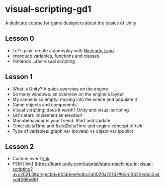 # visual-scripting-gd1
A dedicate course for game designers about the basics of Unity

## Lesson 0

- Let's play: create a gameplay with [Nintendo Labo](https://www.zeldadungeon.net/see-these-breath-of-the-wild-shrines-recreated-with-nintendo-labo/)
- Introduce variables, functions and classes
- Nintendo Labo visual scripting

## Lesson 1

- What is Unity? A quick overview on the engine
- So many windows: an overview on the engine's layout
- My scene is so empty: moving into the scene and populate it
- Game objects and components
- Visual scripting: does it worth? Unity and visual scripting
- Let's start: implement an elevator!
- Monobehaviour is your friend: Start and Update
- Time: deltaTime and fixedDeltaTime and engine concept of tick
- Type of variables: graph var (private) vs object var (public)

## Lesson 2

- Custom event [link](https://learn.unity.com/tutorial/custom-events-in-visual-scripting?uv=2021.3&projectId=605b6eefedbc2a0020a72147)
- FSM [link] (https://learn.unity.com/tutorial/state-machines-in-visual-scripting?uv=2021.3&projectId=605b6eefedbc2a0020a72147#63a13422edbc2a4cd4098e66)
